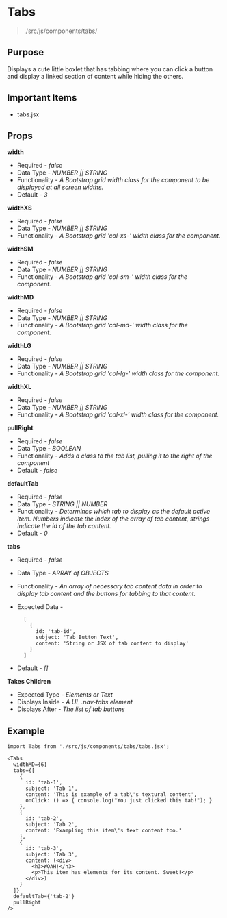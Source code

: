 # Tabs
> ./src/js/components/tabs/

## Purpose
Displays a cute little boxlet that has tabbing where you can click a button and display a linked section of content while hiding the others.


## Important Items

- tabs.jsx


## Props
__width__

* Required - _false_
* Data Type - _NUMBER || STRING_
* Functionality - _A Bootstrap grid width class for the component to be displayed at all screen widths._
* Default - _3_

__widthXS__

* Required - _false_
* Data Type - _NUMBER || STRING_
* Functionality - _A Bootstrap grid 'col-xs-' width class for the component._

__widthSM__

* Required - _false_
* Data Type - _NUMBER || STRING_
* Functionality - _A Bootstrap grid 'col-sm-' width class for the component._

__widthMD__

* Required - _false_
* Data Type - _NUMBER || STRING_
* Functionality - _A Bootstrap grid 'col-md-' width class for the component._

__widthLG__

* Required - _false_
* Data Type - _NUMBER || STRING_
* Functionality - _A Bootstrap grid 'col-lg-' width class for the component._

__widthXL__

* Required - _false_
* Data Type - _NUMBER || STRING_
* Functionality - _A Bootstrap grid 'col-xl-' width class for the component._

__pullRight__

* Required - _false_
* Data Type - _BOOLEAN_
* Functionality - _Adds a class to the tab list, pulling it to the right of the component_
* Default - _false_

__defaultTab__

* Required - _false_
* Data Type - _STRING || NUMBER_
* Functionality - _Determines which tab to display as the default active item. Numbers indicate the index of the array of tab content, strings indicate the id of the tab content._
* Default - _0_

__tabs__

* Required - _false_
* Data Type - _ARRAY of OBJECTS_
* Functionality - _An array of necessary tab content data in order to display tab content and the buttons for tabbing to that content._
* Expected Data -

        [
          {
            id: 'tab-id',
            subject: 'Tab Button Text',
            content: 'String or JSX of tab content to display'
          }
        ]

* Default - _[]_

__Takes Children__

* Expected Type - _Elements or Text_
* Displays Inside - _A UL .nav-tabs element_
* Displays After - _The list of tab buttons_


## Example
```
import Tabs from './src/js/components/tabs/tabs.jsx';

<Tabs
  widthMD={6}
  tabs={[
    {
      id: 'tab-1',
      subject: 'Tab 1',
      content: 'This is example of a tab\'s textural content',
      onClick: () => { console.log("You just clicked this tab!"); }
    },
    {
      id: 'tab-2',
      subject: 'Tab 2',
      content: 'Exampling this item\'s text content too.'
    },
    {
      id: 'tab-3',
      subject: 'Tab 3',
      content: (<div>
        <h3>WOAH!</h3>
        <p>This item has elements for its content. Sweet!</p>
      </div>)
    }
  ]}
  defaultTab={'tab-2'}
  pullRight
/>
```
